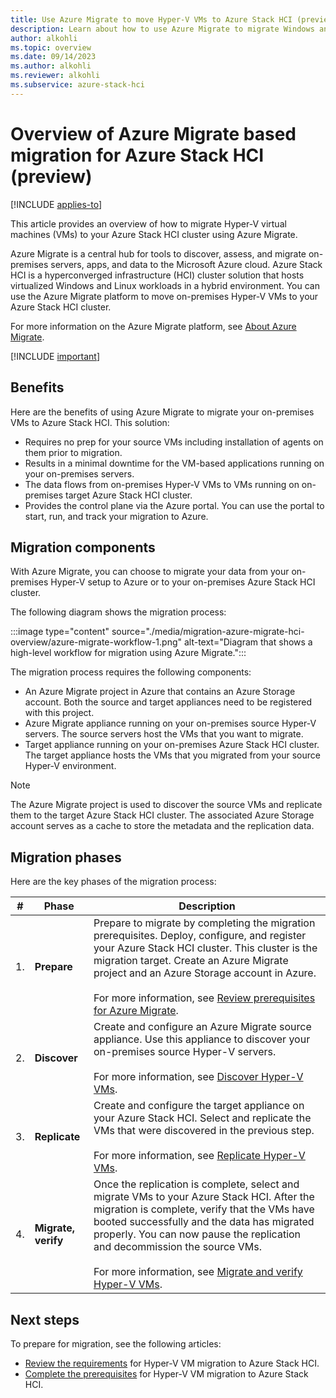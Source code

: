 ```yaml
---
title: Use Azure Migrate to move Hyper-V VMs to Azure Stack HCI (preview)
description: Learn about how to use Azure Migrate to migrate Windows and Linux VMs to your Azure Stack HCI cluster (preview).
author: alkohli
ms.topic: overview
ms.date: 09/14/2023
ms.author: alkohli
ms.reviewer: alkohli
ms.subservice: azure-stack-hci
---
```


# Overview of Azure Migrate based migration for Azure Stack HCI (preview)

[!INCLUDE [applies-to](../../includes/hci-applies-to-23h2.md)]

This article provides an overview of how to migrate Hyper-V virtual machines (VMs) to your Azure Stack HCI cluster using Azure Migrate.

Azure Migrate is a central hub for tools to discover, assess, and migrate on-premises servers, apps, and data to the Microsoft Azure cloud. Azure Stack HCI is a hyperconverged infrastructure (HCI) cluster solution that hosts virtualized Windows and Linux workloads in a hybrid environment. You can use the Azure Migrate platform to move on-premises Hyper-V VMs to your Azure Stack HCI cluster.

For more information on the Azure Migrate platform, see [About Azure Migrate](/azure/migrate/migrate-services-overview).

[!INCLUDE [important](../../includes/hci-preview.md)]

## Benefits

Here are the benefits of using Azure Migrate to migrate your on-premises VMs to Azure Stack HCI. This solution:

- Requires no prep for your source VMs including installation of agents on them prior to migration.
- Results in a minimal downtime for the VM-based applications running on your on-premises servers.
- The data flows from on-premises Hyper-V VMs to VMs running on on-premises target Azure Stack HCI cluster.
- Provides the control plane via the Azure portal. You can use the portal to start, run, and track your migration to Azure.


## Migration components

With Azure Migrate, you can choose to migrate your data from your on-premises Hyper-V setup to Azure or to your on-premises Azure Stack HCI cluster.

The following diagram shows the migration process:

:::image type="content" source="./media/migration-azure-migrate-hci-overview/azure-migrate-workflow-1.png" alt-text="Diagram that shows a high-level workflow for migration using Azure Migrate.":::

The migration process requires the following components:

- An Azure Migrate project in Azure that contains an Azure Storage account. Both the source and target appliances need to be registered with this project.
- Azure Migrate appliance running on your on-premises source Hyper-V servers. The source servers host the VMs that you want to migrate.
- Target appliance running on your on-premises Azure Stack HCI cluster. The target appliance hosts the VMs that you migrated from your source Hyper-V environment.

> [!NOTE]
> The Azure Migrate project is used to discover the source VMs and replicate them to the target Azure Stack HCI cluster. The associated Azure Storage account serves as a cache to store the metadata and the replication data.

## Migration phases

Here are the key phases of the migration process:


|#  |Phase  |Description  |
|---------|---------|---------|
|1.     |**Prepare**        |Prepare to migrate by completing the migration prerequisites. Deploy, configure, and register your Azure Stack HCI cluster. This cluster is the migration target. Create an Azure Migrate project and an Azure Storage account in Azure.<br><br> For more information, see [Review prerequisites for Azure Migrate](migrate-hyperv-prerequisites.md).         |
|2.     |**Discover**       |Create and configure an Azure Migrate source appliance. Use this appliance to discover your on-premises source Hyper-V servers. <br><br> For more information, see [Discover Hyper-V VMs](migrate-hyperv-discover.md).          |
|3.     |**Replicate**      |Create and configure the target appliance on your Azure Stack HCI. Select and replicate the VMs that were discovered in the previous step. <br><br> For more information, see [Replicate Hyper-V VMs](migrate-hyperv-replicate.md).         |
|4.     |**Migrate, verify**|Once the replication is complete, select and migrate VMs to your Azure Stack HCI. After the migration is complete, verify that the VMs have booted successfully and the data has migrated properly. You can now pause the replication and decommission the source VMs. <br><br> For more information, see [Migrate and verify Hyper-V VMs](./migrate-azure-migrate.md).         |


## Next steps

To prepare for migration, see the following articles:

- [Review the requirements](migrate-hyperv-requirements.md) for Hyper-V VM migration to Azure Stack HCI.
- [Complete the prerequisites](migrate-hyperv-prerequisites.md) for Hyper-V VM migration to Azure Stack HCI.
